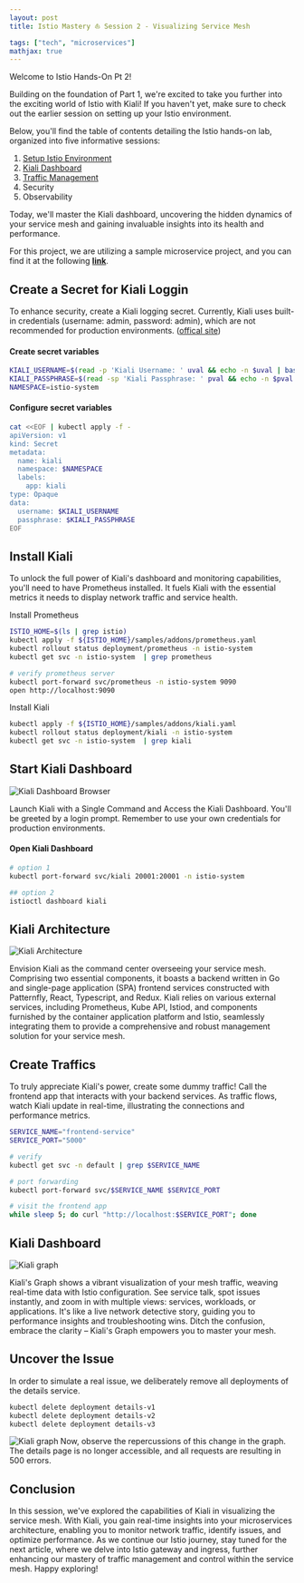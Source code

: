 ```yaml
---
layout: post
title: Istio Mastery ⛵ Session 2 - Visualizing Service Mesh

tags: ["tech", "microservices"]
mathjax: true
---
```


Welcome to Istio Hands-On Pt 2! 

Building on the foundation of Part 1, we're excited to take you further into the exciting world of Istio with Kiali! If you haven't yet, make sure to check out the earlier session on setting up your Istio environment.

Below, you'll find the table of contents detailing the Istio hands-on lab, organized into five informative sessions:

1. [Setup Istio Environment](https://yuyatinnefeld.com/2024-01-10-istio-hands-on-pt1/)
2. [Kiali Dashboard](https://yuyatinnefeld.com/2024-01-12-istio-hands-on-pt2/)
3. [Traffic Management](https://yuyatinnefeld.com/2024-01-17-istio-hands-on-pt3/)
4. Security
5. Observability

Today, we'll master the Kiali dashboard, uncovering the hidden dynamics of your service mesh and gaining invaluable insights into its health and performance.

For this project, we are utilizing a sample microservice project, and you can find it at the following <a href="https://github.com/yuyatinnefeld/istio" target="_blank"><b>link</b></a>.

## Create a Secret for Kiali Loggin
To enhance security, create a Kiali logging secret. Currently, Kiali uses built-in credentials (username: admin, password: admin), which are not recommended for production environments. ([offical site](https://istio.io/v1.3/docs/tasks/telemetry/kiali))

#### Create secret variables
```bash
KIALI_USERNAME=$(read -p 'Kiali Username: ' uval && echo -n $uval | base64)
KIALI_PASSPHRASE=$(read -sp 'Kiali Passphrase: ' pval && echo -n $pval | base64)
NAMESPACE=istio-system
```

#### Configure secret variables
```bash
cat <<EOF | kubectl apply -f -
apiVersion: v1
kind: Secret
metadata:
  name: kiali
  namespace: $NAMESPACE
  labels:
    app: kiali
type: Opaque
data:
  username: $KIALI_USERNAME
  passphrase: $KIALI_PASSPHRASE
EOF
```

## Install Kiali
To unlock the full power of Kiali's dashboard and monitoring capabilities, you'll need to have Prometheus installed. It fuels Kiali with the essential metrics it needs to display network traffic and service health.

Install Prometheus

```bash
ISTIO_HOME=$(ls | grep istio)
kubectl apply -f ${ISTIO_HOME}/samples/addons/prometheus.yaml
kubectl rollout status deployment/prometheus -n istio-system
kubectl get svc -n istio-system  | grep prometheus

# verify prometheus server
kubectl port-forward svc/prometheus -n istio-system 9090
open http://localhost:9090
```

Install Kiali
```bash
kubectl apply -f ${ISTIO_HOME}/samples/addons/kiali.yaml
kubectl rollout status deployment/kiali -n istio-system
kubectl get svc -n istio-system  | grep kiali
```

## Start Kiali Dashboard
![Kiali Dashboard Browser](/images/post-20240112/kiali-dashboard.png)

Launch Kiali with a Single Command and Access the Kiali Dashboard. You'll be greeted by a login prompt. Remember to use your own credentials for production environments.

#### Open Kiali Dashboard
```bash
# option 1
kubectl port-forward svc/kiali 20001:20001 -n istio-system

## option 2
istioctl dashboard kiali
```

## Kiali Architecture
![Kiali Architecture](/images/post-20240112/kiali-architecture.png)

Envision Kiali as the command center overseeing your service mesh. Comprising two essential components, it boasts a backend written  in Go and single-page application (SPA) frontend services constructed with Patternfly, React, Typescript, and Redux. Kiali relies on various external services, including Prometheus, Kube API, Istiod, and components furnished by the container application platform and Istio, seamlessly integrating them to provide a comprehensive and robust management solution for your service mesh.


## Create Traffics
To truly appreciate Kiali's power, create some dummy traffic! Call the frontend app that interacts with your backend services. As traffic flows, watch Kiali update in real-time, illustrating the connections and performance metrics.

```bash
SERVICE_NAME="frontend-service"
SERVICE_PORT="5000"

# verify
kubectl get svc -n default | grep $SERVICE_NAME

# port forwarding
kubectl port-forward svc/$SERVICE_NAME $SERVICE_PORT

# visit the frontend app
while sleep 5; do curl "http://localhost:$SERVICE_PORT"; done
```

## Kiali Dashboard
![Kiali graph](/images/post-20240112/kiali-graph.png)

Kiali's Graph shows a vibrant visualization of your mesh traffic, weaving real-time data with Istio configuration. See service talk, spot issues instantly, and zoom in with multiple views: services, workloads, or applications. It's like a live network detective story, guiding you to performance insights and troubleshooting wins. Ditch the confusion, embrace the clarity – Kiali's Graph empowers you to master your mesh.

## Uncover the Issue
In order to simulate a real issue, we deliberately remove all deployments of the details service.

```bash
kubectl delete deployment details-v1
kubectl delete deployment details-v2
kubectl delete deployment details-v3
```

![Kiali graph](/images/post-20240112/error-demo.png)
Now, observe the repercussions of this change in the graph. The details page is no longer accessible, and all requests are resulting in 500 errors.

## Conclusion
In this session, we've explored the capabilities of Kiali in visualizing the service mesh. With Kiali, you gain real-time insights into your microservices architecture, enabling you to monitor network traffic, identify issues, and optimize performance. As we continue our Istio journey, stay tuned for the next article, where we delve into Istio gateway and ingress, further enhancing our mastery of traffic management and control within the service mesh. Happy exploring!